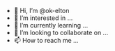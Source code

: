 - 👋 Hi, I’m @ok-elton
- 👀 I’m interested in ...
- 🌱 I’m currently learning ...
- 💞️ I’m looking to collaborate on ...
- 📫 How to reach me ...

<!---
ok-elton/ok-elton is a ✨ special ✨ repository because its `README.md` (this file) appears on your GitHub profile.
You can click the Preview link to take a look at your changes.
--->
